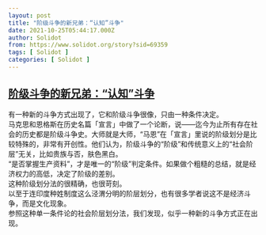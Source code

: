 ```yaml
---
layout: post
title: "​阶级斗争的新兄弟：“认知”斗争"
date: 2021-10-25T05:44:17.000Z
author: Solidot
from: https://www.solidot.org/story?sid=69359
tags: [ Solidot ]
categories: [ Solidot ]
---
```

<!--1635140657000-->
[​阶级斗争的新兄弟：“认知”斗争](https://www.solidot.org/story?sid=69359)
------

<div>
有一种新的斗争方式出现了，它和阶级斗争很像，只由一种条件决定。<br>马克思和恩格斯在历史名篇「宣言」中做了一个论断，说——迄今为止所有存在社会的历史都是阶级斗争史。大师就是大师，“马恩”在「宣言」里说的阶级划分是比较特殊的，非常有开创性。他们认为，阶级斗争的“阶级”和传统意义上的“社会阶层”无关，比如贵族与否，肤色黑白。<br>“是否掌握生产资料”，才是唯一的“阶级”判定条件。如果做个粗糙的总结，就是经济权力的高低，决定了阶级的差别。<br>这种阶级划分法的很精确，也很苛刻。<br>以至于连印度种姓制度这么泾渭分明的阶层划分，也有很多学者说这不是经济斗争，而是文化现象。<br>参照这种单一条件论的社会阶层划分法，我们发现，似乎一种新的斗争方式正在出现。<br><p></p><p></p>
</div>
